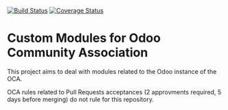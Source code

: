 [![Build Status](https://travis-ci.org/OCA/oca-custom.svg?branch=11.0)](https://travis-ci.org/OCA/oca-custom)
[![Coverage Status](https://coveralls.io/repos/github/OCA/oca-custom/badge.svg?branch=11.0)](https://coveralls.io/github/OCA/oca-custom?branch=11.0)

Custom Modules for Odoo Community Association
=============================================

This project aims to deal with modules related to the Odoo instance of the OCA.

OCA rules related to Pull Requests acceptances (2 approvments required, 5 days before merging) do not rule for this repository.
